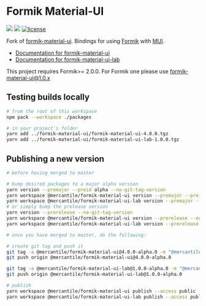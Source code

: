 # Formik Material-UI

![](https://github.com/mercantile/formik-material-ui/workflows/Build%20formik-material-ui/badge.svg)
![](https://github.com/mercantile/formik-material-ui/workflows/Build%20formik-material-ui-lab/badge.svg)
[![license](https://badgen.now.sh/badge/license/MIT)](./LICENSE)

Fork of [formik-material-ui](https://github.com/mercantile/formik-material-ui). Bindings for using [Formik](https://github.com/jaredpalmer/formik) with [MUI](https://mui.com/).

- [Documentation for formik-material-ui](./docs/docs/api/material-ui.md)
- [Documentation for formik-material-ui-lab](./docs/docs/api/material-ui.md)

This project requires Formik>= 2.0.0. For Formik one please use formik-material-ui@1.0.x

## Testing builds locally

```bash
# from the root of this workspace
npm pack --workspace ./packages

# in your project's folder
yarn add ../formik-material-ui/formik-material-ui-4.0.0.tgz
yarn add ../formik-material-ui/formik-material-ui-lab-1.0.0.tgz
```

## Publishing a new version

```bash
# before having merged to master

# bump desired packages to a major alpha version
yarn version --premajor --preid alpha --no-git-tag-version
yarn workspace @mercantile/formik-material-ui version --premajor --preid alpha --no-git-tag-version
yarn workspace @mercantile/formik-material-ui-lab version --premajor --preid alpha --no-git-tag-version
# or simply bump the prelease version
yarn version --prerelease --no-git-tag-version
yarn workspace @mercantile/formik-material-ui version --prerelease --no-git-tag-version
yarn workspace @mercantile/formik-material-ui-lab version --prerelease --no-git-tag-version

# once you have merged to master, do the following:

# create git tag and push it
git tag -a @mercantile/formik-material-ui@4.0.0-alpha.0 -m "@mercantile/formik-material-ui version 4.0.0-alpha.0"
git push origin @mercantile/formik-material-ui@4.0.0-alpha.0

git tag -a @mercantile/formik-material-ui-lab@1.0.0-alpha.0 -m "@mercantile/formik-material-ui-lab version 1.0.0-alpha.0"
git push origin @mercantile/formik-material-ui-lab@1.0.0-alpha.0

# publish
yarn workspace @mercantile/formik-material-ui publish --access public --tag alpha
yarn workspace @mercantile/formik-material-ui-lab publish --access public --tag alpha
```

